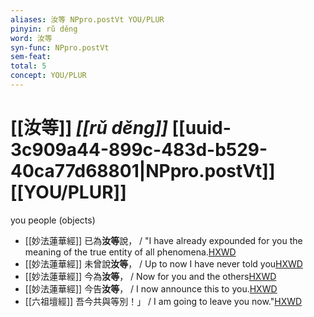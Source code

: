 ```yaml
---
aliases: 汝等 NPpro.postVt YOU/PLUR
pinyin: rǔ děng
word: 汝等
syn-func: NPpro.postVt
sem-feat: 
total: 5
concept: YOU/PLUR 
---
```

# [[汝等]] *[[rǔ děng]]*  [[uuid-3c909a44-899c-483d-b529-40ca77d68801|NPpro.postVt]] [[YOU/PLUR]]
you people (objects)
 - [[妙法蓮華經]] 已為**汝等**說， / "I have already expounded for you the meaning of the true entity of all phenomena.[HXWD](https://hxwd.org/textview.html?location=KR6d0001_T_001-0005a.20)
 - [[妙法蓮華經]] 未曾說**汝等**， / Up to now I have never told you[HXWD](https://hxwd.org/textview.html?location=KR6d0001_T_001-0008a.6)
 - [[妙法蓮華經]] 今為**汝等**， / Now for you and the others[HXWD](https://hxwd.org/textview.html?location=KR6d0001_T_003-0020b.65)
 - [[妙法蓮華經]] 今告**汝等**， / I now announce this to you.[HXWD](https://hxwd.org/textview.html?location=KR6d0001_T_003-0021b.3)
 - [[六祖壇經]] 吾今共與等別！」 / I am going to leave you now."[HXWD](https://hxwd.org/textview.html?location=KR6q0082_T_001-0344b.54)
